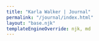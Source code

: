 ```yaml
---
title: "Karla Walker | Journal"
permalink: "/journal/index.html"
layout: "base.njk"
templateEngineOverride: njk, md
---
```


<!-- {% include "postlist.njk" %} -->
